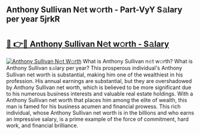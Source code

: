 ## Anthony Sullivan N𝚎t w𝚘rth - Part-VyY S𝚊lary per year 5jrkR

# <h2><a href="http://gc3n7t.nevu.top/?p=Anthony+Sullivan">🔗 👉🔴 Anthony Sullivan N𝚎t w𝚘rth - S𝚊lary</a></h2>

[![Anthony Sullivan N𝚎t W𝚘rth](https://i.imgur.com/Oavwk0R.jpeg)](http://gc3n7t.nevu.top/?p=Anthony+Sullivan)
What is Anthony Sullivan n𝚎t w𝚘rth? What is Anthony Sullivan s𝚊lary per year?
This prosperous individual's Anthony Sullivan net worth is substantial, making him one of the wealthiest in his profession. His annual earnings are substantial, but they are overshadowed by Anthony Sullivan net worth, which is believed to be more significant due to his numerous business interests and valuable real estate holdings. With a Anthony Sullivan net worth that places him among the elite of wealth, this man is famed for his business acumen and financial prowess. This rich individual, whose Anthony Sullivan net worth is in the billions and who earns an impressive salary, is a prime example of the force of commitment, hard work, and financial brilliance.
